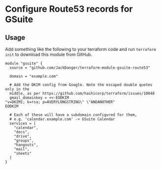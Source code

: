 # Configure Route53 records for GSuite

## Usage

Add something like the following to your terraform code and run `terraform
init` to download this module from GitHub.

```
module "gsuite" {
  source = "github.com/JackDanger/terraform-module-gsuite-route53"

  domain = "example.com"

  # Add the DKIM config from Google. Note the escaped double quotes only in the
  middle, as per https://github.com/hashicorp/terraform/issues/10048
  gmail_domainkey = <<-EODKIM
"v=DKIM1; k=rsa; p=AVERYLONGSTRING\" \"ANDANOTHER"
EODKIM

  # Each of these will have a subdomain configured for them,
  # e.g. 'calendar.example.com' -> GSuite Calendar
  services = [
    "calendar",
    "docs",
    "drive",
    "groups",
    "hangouts",
    "mail",
    "sheets"
  ]
}
```
